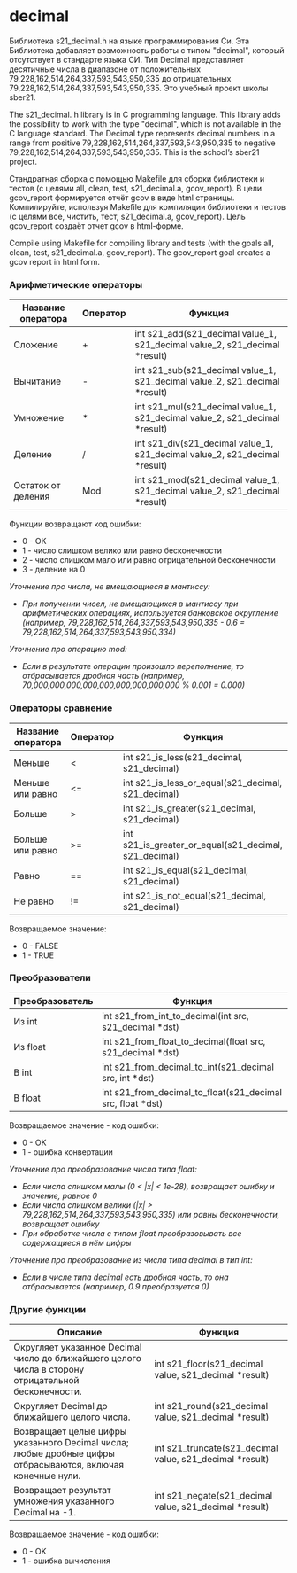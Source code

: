# decimal
Библиотека s21_decimal.h на языке программирования Си. Эта Библиотека добавляет возможность работы с типом "decimal", который отсутствует в стандарте языка СИ. Тип Decimal представляет десятичные числа в диапазоне от положительных 79,228,162,514,264,337,593,543,950,335 до отрицательных 79,228,162,514,264,337,593,543,950,335. Это учебный проект школы sber21.


The s21_decimal. h library is in C programming language. This library adds the possibility to work with the type "decimal", which is not available in the С language standard. The Decimal type represents decimal numbers in a range from positive 79,228,162,514,264,337,593,543,950,335 to negative 79,228,162,514,264,337,593,543,950,335. This is the school’s sber21 project.

Стандратная сборка с помощью Makefile для сборки библиотеки и тестов (с целями all, clean, test, s21_decimal.a, gcov_report). В цели gcov_report формируется отчёт gcov в виде html страницы.
Компилируйте, используя Makefile для компиляции библиотеки и тестов (с целями все, чистить, тест, s21_decimal.a, gcov_report). Цель gcov_report создаёт отчет gcov в html-форме.

Compile using Makefile for compiling library and tests (with the goals all, clean, test, s21_decimal.a, gcov_report). The gcov_report goal creates a gcov report in html form.

### Арифметические операторы

| Название оператора | Оператор  | Функция                                                                            | 
| ------ | ------ |------------------------------------------------------------------------------------|
| Сложение | + | int s21_add(s21_decimal value_1, s21_decimal value_2, s21_decimal *result)         |
| Вычитание | - | int s21_sub(s21_decimal value_1, s21_decimal value_2, s21_decimal *result)         |
| Умножение | * | int s21_mul(s21_decimal value_1, s21_decimal value_2, s21_decimal *result) | 
| Деление | / | int s21_div(s21_decimal value_1, s21_decimal value_2, s21_decimal *result) |
| Остаток от деления | Mod | int s21_mod(s21_decimal value_1, s21_decimal value_2, s21_decimal *result) |

Функции возвращают код ошибки:  
- 0 - OK  
- 1 - число слишком велико или равно бесконечности
- 2 - число слишком мало или равно отрицательной бесконечности
- 3 - деление на 0

*Уточнение про числа, не вмещающиеся в мантиссу:*
- *При получении чисел, не вмещающихся в мантиссу при арифметических операциях, используется банковское округление (например, 79,228,162,514,264,337,593,543,950,335 - 0.6 = 79,228,162,514,264,337,593,543,950,334)*

*Уточнение про операцию mod:*
- *Если в результате операции произошло переполнение, то отбрасывается дробная часть (например, 70,000,000,000,000,000,000,000,000,000 % 0.001 = 0.000)*


### Операторы сравнение

| Название оператора | Оператор  | Функция | 
| ------ | ------ | ------ |
| Меньше  | < | int s21_is_less(s21_decimal, s21_decimal) |
| Меньше или равно | <= | int s21_is_less_or_equal(s21_decimal, s21_decimal) | 
| Больше | \> |  int s21_is_greater(s21_decimal, s21_decimal) |
| Больше или равно | \>= | int s21_is_greater_or_equal(s21_decimal, s21_decimal) | 
| Равно | == |  int s21_is_equal(s21_decimal, s21_decimal) |
| Не равно | != |  int s21_is_not_equal(s21_decimal, s21_decimal) |

Возвращаемое значение:
- 0 - FALSE
- 1 - TRUE

### Преобразователи 

| Преобразователь | Функция | 
| ------ | ------ |
| Из int | int s21_from_int_to_decimal(int src, s21_decimal *dst) |
| Из float  | int s21_from_float_to_decimal(float src, s21_decimal *dst) |
| В int  | int s21_from_decimal_to_int(s21_decimal src, int *dst) |
| В float  | int s21_from_decimal_to_float(s21_decimal src, float *dst) |

Возвращаемое значение - код ошибки:
 - 0 - OK
 - 1 - ошибка конвертации

*Уточнение про преобразование числа типа float:*
- *Если числа слишком малы (0 < |x| < 1e-28), возвращает ошибку и значение, равное 0*
- *Если числа слишком велики (|x| > 79,228,162,514,264,337,593,543,950,335) или равны бесконечности, возвращает ошибку*
- *При обработке числа с типом float преобразовывать все содержащиеся в нём цифры*

*Уточнение про преобразование из числа типа decimal в тип int:*
- *Если в числе типа decimal есть дробная часть, то она отбрасывается (например, 0.9 преобразуется 0)*


### Другие функции

| Описание | Функция                                                  | 
| ------ |----------------------------------------------------------|
| Округляет указанное Decimal число до ближайшего целого числа в сторону отрицательной бесконечности. | int s21_floor(s21_decimal value, s21_decimal *result)    |	
| Округляет Decimal до ближайшего целого числа. | int s21_round(s21_decimal value, s21_decimal *result)    |
| Возвращает целые цифры указанного Decimal числа; любые дробные цифры отбрасываются, включая конечные нули. | int s21_truncate(s21_decimal value, s21_decimal *result) |
| Возвращает результат умножения указанного Decimal на -1. | int s21_negate(s21_decimal value, s21_decimal *result)   |

Возвращаемое значение - код ошибки:
 - 0 - OK
 - 1 - ошибка вычисления
